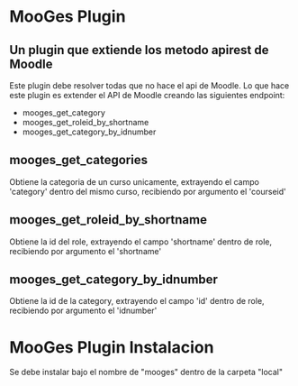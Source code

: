 # MooGes Plugin
## Un plugin que extiende los metodo apirest de Moodle

Este plugin debe resolver todas que no hace el api de Moodle. Lo que hace este
plugin es extender el API de Moodle creando las siguientes endpoint:

- mooges_get_category
- mooges_get_roleid_by_shortname
- mooges_get_category_by_idnumber

## mooges_get_categories
Obtiene la categoria de un curso unicamente, extrayendo el campo 'category' dentro del mismo curso, recibiendo por argumento el 'courseid'

## mooges_get_roleid_by_shortname
Obtiene la id del role, extrayendo el campo 'shortname' dentro de role, recibiendo por argumento el 'shortname'

## mooges_get_category_by_idnumber
Obtiene la id de la category, extrayendo el campo 'id' dentro de role, recibiendo por argumento el 'idnumber'

# MooGes Plugin Instalacion
Se debe instalar bajo el nombre de "mooges" dentro de la carpeta "local"